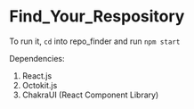 # Find_Your_Respository

To run it, `cd` into repo_finder and run `npm start`

Dependencies: 
1. React.js
2. Octokit.js
3. ChakraUI (React Component Library)
